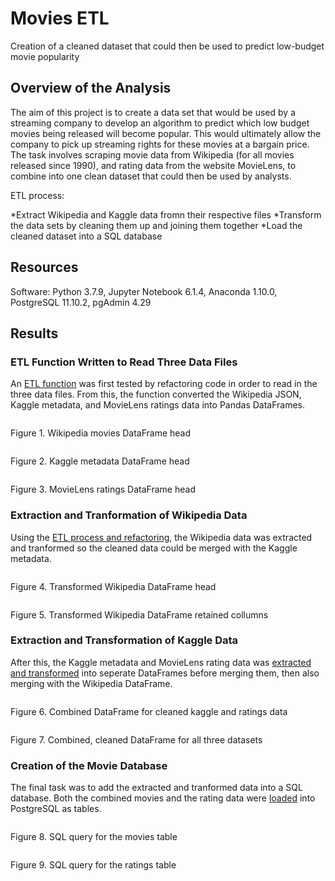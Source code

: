 # Movies ETL

Creation of a cleaned dataset that could then be used to predict low-budget movie popularity

## Overview of the Analysis

The aim of this project is to create a data set that would be used by a streaming company to develop an algorithm to predict which low budget movies being released will become popular. This would ultimately allow the company to pick up streaming rights for these movies at a bargain price. The task involves scraping movie data from Wikipedia (for all movies released since 1990), and rating data from the website MovieLens, to combine into one clean dataset that could then be used by analysts. 

ETL process: 

*Extract Wikipedia and Kaggle data fromn their respective files
*Transform the data sets by cleaning them up and joining them together
*Load the cleaned dataset into a SQL database

## Resources

Software: Python 3.7.9, Jupyter Notebook 6.1.4, Anaconda 1.10.0, PostgreSQL 11.10.2, pgAdmin 4.29

## Results

### ETL Function Written to Read Three Data Files

An [ETL function]() was first tested by refactoring code in order to read in the three data files. From this, the function converted the Wikipedia JSON, Kaggle metadata, and MovieLens ratings data into Pandas DataFrames. 

![]()

Figure 1. Wikipedia movies DataFrame head

![]()

Figure 2. Kaggle metadata DataFrame head

![]()

Figure 3. MovieLens ratings DataFrame head

### Extraction and Tranformation of Wikipedia Data

Using the [ETL process and refactoring](), the Wikipedia data was extracted and tranformed so the cleaned data could be merged with the Kaggle metadata. 

![]()

Figure 4. Transformed Wikipedia DataFrame head

![]()

Figure 5. Transformed Wikipedia DataFrame retained collumns

### Extraction and Transformation of Kaggle Data

After this, the Kaggle metadata and MovieLens rating data was [extracted and transformed]() into seperate DataFrames before merging them, then also merging with the Wikipedia DataFrame.

![]()

Figure 6. Combined DataFrame for cleaned kaggle and ratings data

![]()

Figure 7. Combined, cleaned DataFrame for all three datasets

### Creation of the Movie Database

The final task was to add the extracted and tranformed data into a SQL database. Both the combined movies and the rating data were [loaded]() into PostgreSQL as tables.

![]()

Figure 8. SQL query for the movies table

![]()

Figure 9. SQL query for the ratings table